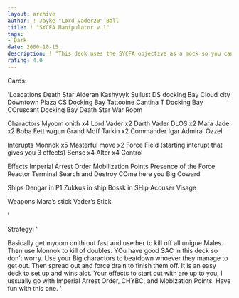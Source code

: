 ```yaml
---
layout: archive
author: ! Jayke "Lord_vader20" Ball
title: ! "SYCFA Manipulator v 1"
tags:
- Dark
date: 2000-10-15
description: ! "This deck uses the SYCFA objective as a mock so you can manipulate like crazy"
rating: 4.0
---
```

Cards: 

'Loacations
Death Star
Alderan
Kashyyyk
Sullust
DS docking Bay
Cloud city Downtown Plaza
CS Docking Bay
Tattooine Cantina
T Docking Bay
COruscant Docking Bay
Death Star War Room

Charactors
Myoom onith x4
Lord Vader x2
Darth Vader DLOS x2
Mara Jade x2
Boba Fett w/gun
Grand Moff Tarkin x2
Commander Igar
Admiral Ozzel

Interupts
Monnok x5
Masterful move x2
Force Field
(starting interupt that gives you 3 effects)
Sense x4
Alter x4
Control

Effects
Imperial Arrest Order
Mobilization Points
Presence of the Force
Reactor Terminal
Search and Destroy
COme here you Big Coward

Ships
Dengar in P1
Zukkus in ship
Bossk in SHip
Accuser
Visage

Weapons
Mara’s stick
Vader’s Stick

'

Strategy: '

Basically get myoom onith out fast and use her to kill off all unigue Males. Then use Monnok to kill of doubles. YOu have good SAC in this deck so don’t worry.  Use your Big charactors to beatdown whoever they manage to get out. Then spread out and force drain to finish them off. It is an easy deck to set up and wins alot. Your effects to start out with are up to you, I ussually go with Imperial Arrest Order, CHYBC, and Mobization Points. Have fun with this one. '